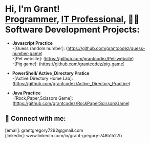 <h1>Hi, I'm Grant! <br/><a href="https://github.com/grantcodez">Programmer</a>, <a href="https://www.linkedin.com/in/joshmadakor/">IT Professional</a>, <a 

<h2>👨‍💻 Software Development Projects:</h2>

- <b>Javascript Practice</b>
                         <br>
  -[Guess random number]: (https://github.com/grantcodez/guess-number-game) <br>
  -[Pet website]: (https://github.com/grantcodez/Pet-website) <br>
  -[Pig game]: (https://github.com/grantcodez/pig-game)
- <b>PowerShell/ Active_Directory Pratice</b>
  <br>
  -[Active Directory Home Lab]:(https://github.com/grantcodez/Active_Directory_Practice)

- <b>Java Practice</b>
                  <br>
-[Rock,Paper,Scissors Game]: (https://github.com/grantcodez/RockPaperScissorsGame)

<h2> 🤳 Connect with me:</h2>
[email]: grantgregory7292@gmail.com <br>
[linkedin]: www.linkedin.com/in/grant-gregory-748b1527b


<!--
**joshmadakor1/joshmadakor1** is a ✨ _special_ ✨ repository because its `README.md` (this file) appears on your GitHub profile.

Here are some ideas to get you started:

- 🔭 I’m currently working on ...
- 🌱 I’m currently learning ...
- 👯 I’m looking to collaborate on ...
- 🤔 I’m looking for help with ...
- 💬 Ask me about ...
- 📫 How to reach me: ...
- 😄 Pronouns: ...
- ⚡ Fun fact: ...
-->
